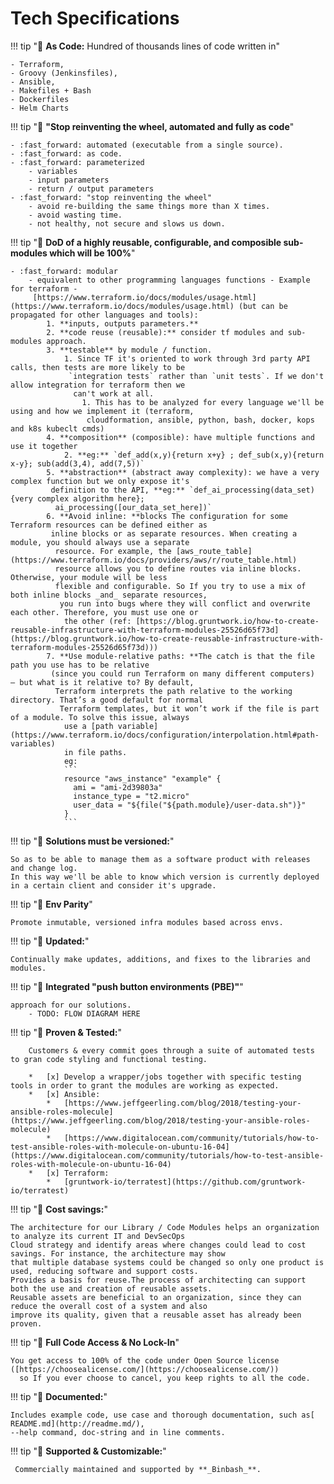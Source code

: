 # Tech Specifications 

!!! tip ":checkered_flag: **As Code:** Hundred of thousands lines of code written in"
    
    - Terraform, 
    - Groovy (Jenkinsfiles), 
    - Ansible,  
    - Makefiles + Bash 
    - Dockerfiles
    - Helm Charts
        
!!! tip ":checkered_flag: **"Stop reinventing the wheel, automated and fully as code**"

    - :fast_forward: automated (executable from a single source).
    - :fast_forward: as code.
    - :fast_forward: parameterized
        - variables
        - input parameters
        - return / output parameters
    - :fast_forward: "stop reinventing the wheel"
        - avoid re-building the same things more than X times.
        - avoid wasting time.
        - not healthy, not secure and slows us down.

!!! tip ":checkered_flag: **DoD of a highly reusable, configurable, and composible sub-modules which will be 100%**"      
    
    - :fast_forward: modular 
        - equivalent to other programming languages functions - Example for terraform -
         [https://www.terraform.io/docs/modules/usage.html](https://www.terraform.io/docs/modules/usage.html) (but can be propagated for other languages and tools):
            1. **inputs, outputs parameters.**
            2. **code reuse (reusable):** consider tf modules and sub-modules approach.
            3. **testable** by module / function.
                1. Since TF it's oriented to work through 3rd party API calls, then tests are more likely to be
                 `integration tests` rather than `unit tests`. If we don't allow integration for terraform then we
                  can't work at all.
                    1. This has to be analyzed for every language we'll be using and how we implement it (terraform,
                     cloudformation, ansible, python, bash, docker, kops and k8s kubeclt cmds)
            4. **composition** (composible): have multiple functions and use it together
                2. **eg:** `def_add(x,y){return x+y} ; def_sub(x,y){return x-y}; sub(add(3,4), add(7,5))`
            5. **abstraction** (abstract away complexity): we have a very complex function but we only expose it's
             definition to the API, **eg:** `def_ai_processing(data_set){very complex algorithm here};
              ai_processing([our_data_set_here])`
            6. **Avoid inline: **blocks The configuration for some Terraform resources can be defined either as
             inline blocks or as separate resources. When creating a module, you should always use a separate
              resource. For example, the [aws_route_table](https://www.terraform.io/docs/providers/aws/r/route_table.html) 
              resource allows you to define routes via inline blocks. Otherwise, your module will be less 
              flexible and configurable. So If you try to use a mix of both inline blocks _and_ separate resources,
               you run into bugs where they will conflict and overwrite each other. Therefore, you must use one or
                the other (ref: [https://blog.gruntwork.io/how-to-create-reusable-infrastructure-with-terraform-modules-25526d65f73d](https://blog.gruntwork.io/how-to-create-reusable-infrastructure-with-terraform-modules-25526d65f73d)))
            7. **Use module-relative paths: **The catch is that the file path you use has to be relative
             (since you could run Terraform on many different computers) — but what is it relative to? By default,
              Terraform interprets the path relative to the working directory. That’s a good default for normal
               Terraform templates, but it won’t work if the file is part of a module. To solve this issue, always
                use a [path variable](https://www.terraform.io/docs/configuration/interpolation.html#path-variables)
                in file paths.
                eg: 
                ```
                resource "aws_instance" "example" {
                  ami = "ami-2d39803a"
                  instance_type = "t2.micro"
                  user_data = "${file("${path.module}/user-data.sh")}"
                }
                ```

!!! tip ":checkered_flag: **Solutions must be versioned:**"      
    
    So as to be able to manage them as a software product with releases and change log. 
    In this way we'll be able to know which version is currently deployed in a certain client and consider it's upgrade.
  

!!! tip ":checkered_flag: **Env Parity**"      

    Promote inmutable, versioned infra modules based across envs. 
     

!!! tip ":checkered_flag: **Updated:**"      
   
    Continually make updates, additions, and fixes to the libraries and modules. 

!!! tip ":checkered_flag: **Integrated "push button environments (PBE)"**"      
      
    approach for our solutions.
        - TODO: FLOW DIAGRAM HERE 
        
!!! tip ":checkered_flag: **Proven & Tested:**"      

        Customers & every commit goes through a suite of automated tests to gran code styling and functional testing.
    
        *   [x] Develop a wrapper/jobs together with specific testing tools in order to grant the modules are working as expected.
        *   [x] Ansible: 
            *   [https://www.jeffgeerling.com/blog/2018/testing-your-ansible-roles-molecule](https://www.jeffgeerling.com/blog/2018/testing-your-ansible-roles-molecule)
            *   [https://www.digitalocean.com/community/tutorials/how-to-test-ansible-roles-with-molecule-on-ubuntu-16-04](https://www.digitalocean.com/community/tutorials/how-to-test-ansible-roles-with-molecule-on-ubuntu-16-04)
        *   [x] Terraform:
            *   [gruntwork-io/terratest](https://github.com/gruntwork-io/terratest)
    
!!! tip ":checkered_flag: **Cost savings:**"      

    The architecture for our Library / Code Modules helps an organization to analyze its current IT and DevSecOps
    Cloud strategy and identify areas where changes could lead to cost savings. For instance, the architecture may show
    that multiple database systems could be changed so only one product is used, reducing software and support costs.
    Provides a basis for reuse.The process of architecting can support both the use and creation of reusable assets.
    Reusable assets are beneficial to an organization, since they can reduce the overall cost of a system and also
    improve its quality, given that a reusable asset has already been proven.
    
!!! tip ":checkered_flag: **Full Code Access & No Lock-In**"      

    You get access to 100% of the code under Open Source license ([https://choosealicense.com/](https://choosealicense.com/)) 
      so If you ever choose to cancel, you keep rights to all the code.
     
!!! tip ":checkered_flag: **Documented:**"      
    
    Includes example code, use case and thorough documentation, such as[ README.md](http://readme.md/), 
    --help command, doc-string and in line comments.
     
!!! tip ":checkered_flag: **Supported  & Customizable:**"      

     Commercially maintained and supported by **_Binbash_**.